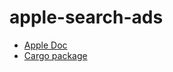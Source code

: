 # apple-search-ads

* [Apple Doc](https://developer.apple.com/documentation/apple_search_ads)
* [Cargo package](https://crates.io/crates/apple-search-ads)
